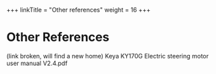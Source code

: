 +++
linkTitle = "Other references"
weight = 16
+++

# Other References

(link broken, will find a new home) Keya KY170G Electric steering motor user
manual V2.4.pdf
